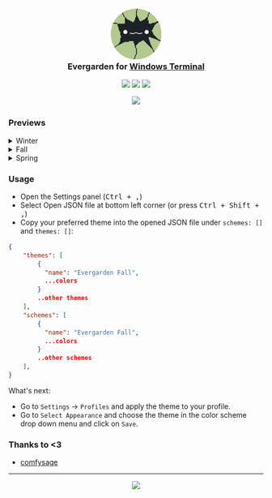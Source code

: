 <h3 align="center">
	<img src="https://github.com/everviolet/.github/raw/main/assets/logo-circle.png" width="100" alt="Logo"/><br/>
	Evergarden for <a href="https://github.com/microsoft/terminal">Windows Terminal</a>
</h3>

<p align="center">
	<a href="https://github.com/everviolet/windows-terminal/stargazers"><img src="https://img.shields.io/github/stars/everviolet/windows-terminal?style=for-the-badge&colorA=313B40&colorB=DBBC7F"></a>
	<a href="https://github.com/everviolet/windows-terminal/issues"><img src="https://img.shields.io/github/issues/everviolet/windows-terminal?style=for-the-badge&colorA=313B40&colorB=E69875"></a>
	<a href="https://github.com/everviolet/windows-terminal/contributors"><img src="https://img.shields.io/github/contributors/everviolet/windows-terminal?style=for-the-badge&colorA=313B40&colorB=97C9C3"></a>
</p>

<p align="center">
	<img src="https://raw.githubusercontent.com/everviolet/windows-terminal/main/assets/previews/preview.webp"/>
</p>

### Previews

<details>
<summary>Winter</summary>
<img src="https://raw.githubusercontent.com/everviolet/windows-terminal/main/assets/previews/winter.webp"/>
</details>
<details>
<summary>Fall</summary>
<img src="https://raw.githubusercontent.com/everviolet/windows-terminal/main/assets/previews/fall.webp"/>
</details>
<details>
<summary>Spring</summary>
<img src="https://raw.githubusercontent.com/everviolet/windows-terminal/main/assets/previews/spring.webp"/>
</details>

### Usage

- Open the Settings panel (<kbd>Ctrl + ,</kbd>)
- Select Open JSON file at bottom left corner (or press <kbd>Ctrl + Shift + ,</kbd>)
- Copy your preferred theme into the opened JSON file under `schemes: []` and `themes: []`:

```json
{
    "themes": [
        {
          "name": "Evergarden Fall",
          ...colors
        }
        ..other themes
    ],
    "schemes": [
        {
          "name": "Evergarden Fall",
          ...colors
        }
        ..other schemes
    ],
}
```

What's next:

- Go to `Settings` -> `Profiles` and apply the theme to your profile.
- Go to `Select Appearance` and choose the theme in the color scheme drop down menu and click on `Save`.

### Thanks to <3

- [comfysage](https://github.com/comfysage)

<hr>

<p align="center">
	<a href="https://github.com/comfysage/evergarden/blob/mega/LICENSE"><img src="https://img.shields.io/static/v1.svg?style=for-the-badge&label=LICENSE&message=GPL3&colorA=313B40&colorB=9BB5CF"/></a>
</p>
